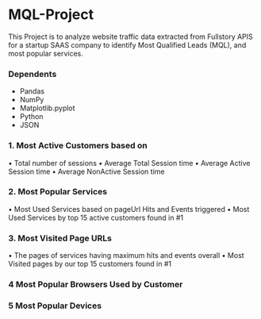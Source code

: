 # MQL-Project
This Project is to analyze website traffic data extracted from Fullstory APIS for a startup SAAS company to identify Most Qualified Leads (MQL), and most popular services.

### Dependents

* Pandas
* NumPy
* Matplotlib.pyplot
* Python
* JSON

### 1. Most Active Customers based on

•	Total number of sessions 
•	Average Total Session time 
•	Average Active Session time 
•	Average NonActive Session time 

### 2. Most Popular Services 

•	Most Used Services based on pageUrl Hits and Events triggered
•	Most Used Services by top 15 active customers found in #1

### 3. Most Visited Page URLs

•	The pages of services having maximum hits and events overall
•	Most Visited pages by our top 15 customers found in #1

### 4 Most Popular Browsers Used by Customer

### 5 Most Popular Devices


